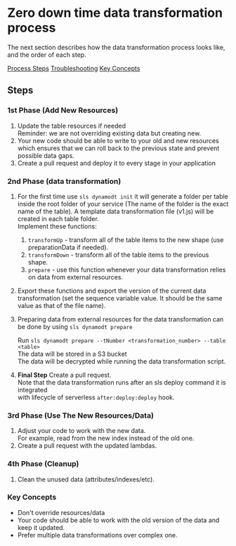 # Zero down time data transformation process
The next section describes how the data transformation process looks like, and the order of each step.

[Process Steps](#steps)
[Troubleshooting](#troubleshooting)
[Key Concepts](#key-concepts)
## Steps
### 1st Phase (Add New Resources)
1. Update the table resources if needed \
   Reminder: we are not overriding existing data but creating new.
1. Your new code should be able to write to your old and new resources which ensures that we can roll back to the previous state and prevent possible data gaps.
1. Create a pull request and deploy it to every stage in your application

### 2nd Phase (data transformation)

1. For the first time use `sls dynamodt init` it will generate a folder per table inside the root folder of your service (The name of the folder is the exact name of the table).
A template data transformation file (v1.js) will be created in each table folder. \
Implement these functions:
    1. `transformUp` - transform all of the table items to the new shape (use preparationData if needed).
    1. `transformDown` - transform all of the table items to the previous shape.
    1. `prepare` - use this function whenever your data transformation relies on data from external resources.

1. Export these functions and export the version of the current data transformation (set the sequence variable value. It should be the same value as that of the file name).

1. Preparing data from external resources for the data transformation can be done by using `sls dynamodt prepare`

    Run `sls dynamodt prepare --tNumber <transformation_number> --table <table>`\
    The data will be stored in a S3 bucket  \
    The data will be decrypted while running the data transformation script.

1. **Final Step** Create a pull request. \
   Note that the data transformation runs after an sls deploy command it is integrated \
   with lifecycle of serverless `after:deploy:deploy` hook.

### 3rd Phase (Use The New Resources/Data)
1. Adjust your code to work with the new data. \
   For example, read from the new index instead of the old one.
1. Create a pull request with the updated lambdas.


### 4th Phase (Cleanup)
1. Clean the unused data (attributes/indexes/etc). 


### Key Concepts 
- Don't override resources/data
- Your code should be able to work with the old version of the data and keep it updated.
- Prefer multiple data transformations over complex one.
